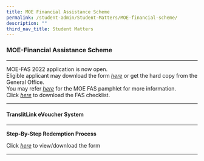 ```yaml
---
title: MOE Financial Assistance Scheme
permalink: /student-admin/Student-Matters/MOE-financial-scheme/
description: ""
third_nav_title: Student Matters
---
```

### **MOE-Financial Assistance Scheme**
---------------------------------------------------------------
MOE-FAS 2022 application is now open. <br>
Eligible applicant may download the form [_here_](https://drive.google.com/file/d/1W0rJ4ahGTTCxoTZsDGQqFft2_vUGJrOs/view?usp=sharing) or get the hard copy from the General Office. <br>
You may refer [_here_](https://drive.google.com/file/d/16k7aabShax4X05fYInelP6nzImmNOzpH/view?usp=sharing) for the MOE FAS pamphlet for more information.<br>
Click [_here_](https://docs.google.com/document/d/1Iaf5F45zSTkmd8fETnHeZrex4w0f7Zk9/edit?usp=sharing&ouid=106753881678494330899&rtpof=true&sd=true) to download the FAS checklist.

---------------------------------------------------------------
#### **TranslitLink eVoucher System**

---------------------------------------------------------------
 **Step-By-Step Redemption Process**

Click [_here_](https://drive.google.com/file/d/1pzyYYDr5DVwoCj-3VlyKiSI8KjeHAt5z/view?usp=sharing) to view/download the form

---------------------------------------------------------------